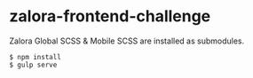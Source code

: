 # zalora-frontend-challenge
Zalora Global SCSS & Mobile SCSS are installed as submodules.

```
$ npm install
$ gulp serve
```
